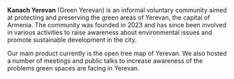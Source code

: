 **Kanach Yerevan** (Green Yerevan) is an informal voluntary community aimed at protecting and preserving the green areas
of Yerevan, the capital of Armenia. The community was founded in 2023 and has since been involved in various activities
to raise awareness about environmental issues and promote sustainable development in the city.

Our main product currently is the open tree map of Yerevan.
We also hosted a number of meetings and public talks to increase awareness of the problems green spaces are facing in Yerevan.
